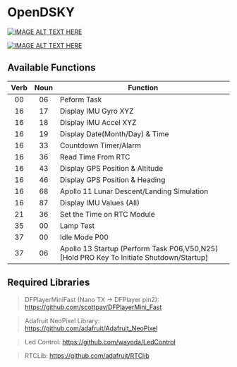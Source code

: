 # OpenDSKY

[![IMAGE ALT TEXT HERE](https://fabcross.jp/news/2018/dmln53000006i503-img/dmln53000006i50t.jpg)](https://opendsky.backerkit.com)

[![IMAGE ALT TEXT HERE](http://img.youtube.com/vi/I6qBGJz7ALo/0.jpg)](http://www.youtube.com/watch?v=I6qBGJz7ALo)

## Available Functions

| Verb | Noun | Function |
|:-------------:|:-------------:| -----|
| 00 | 06 | Peform Task |
| 16 | 17 | Display IMU Gyro XYZ |
| 16 | 18 | Display IMU Accel XYZ |
| 16 | 19 | Display Date(Month/Day) & Time |
| 16 | 33 | Countdown Timer/Alarm |
| 16 | 36 | Read Time From RTC |
| 16 | 43 | Display GPS Position & Altitude |
| 16 | 46 | Display GPS Position & Heading |
| 16 | 68 | Apollo 11 Lunar Descent/Landing Simulation |
| 16 | 87 | Display IMU Values (All) |
| 21 | 36 | Set the Time on RTC Module |
| 35 | 00 | Lamp Test |
| 37 | 00 | Idle Mode P00 |
| 37 | 06 | Apollo 13 Startup (Perform Task P06,V50,N25) [Hold PRO Key To Initiate Shutdown/Startup] |




## Required Libraries
> DFPlayerMiniFast (Nano TX -> DFPlayer pin2): https://github.com/scottpav/DFPlayerMini_Fast

> Adafruit NeoPixel Library: https://github.com/adafruit/Adafruit_NeoPixel

> Led Control: https://github.com/wayoda/LedControl

> RTCLib: https://github.com/adafruit/RTClib
